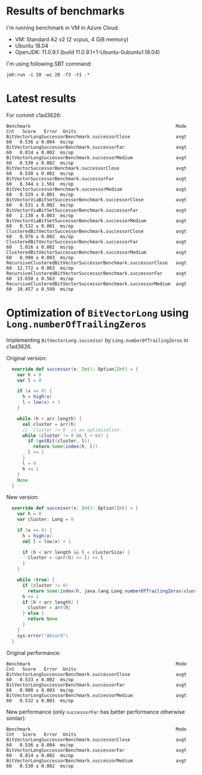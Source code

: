 # Results of benchmarks

I'm running benchmark in VM in Azure Cloud:

- VM: Standard A2 v2 (2 vcpus, 4 GiB memory)
- Ubuntu 18.04
- OpenJDK: 11.0.9.1 (build 11.0.9.1+1-Ubuntu-0ubuntu1.18.04)

I'm using following SBT command:

```
jmh:run -i 20 -wi 20 -f3 -t1 .*
```

# Latest results

For commit c1ad3626:

```
Benchmark                                                      Mode  Cnt   Score   Error  Units
BitVectorLongSuccessorBenchmark.successorClose                 avgt   60   0.536 ± 0.004  ms/op
BitVectorLongSuccessorBenchmark.successorFar                   avgt   60   0.814 ± 0.002  ms/op
BitVectorLongSuccessorBenchmark.successorMedium                avgt   60   0.530 ± 0.002  ms/op
BitVectorSuccessorBenchmark.successorClose                     avgt   60   0.530 ± 0.002  ms/op
BitVectorSuccessorBenchmark.successorFar                       avgt   60   8.344 ± 1.561  ms/op
BitVectorSuccessorBenchmark.successorMedium                    avgt   60   0.529 ± 0.001  ms/op
BitVectorViaBitSetSuccessorBenchmark.successorClose            avgt   60   0.531 ± 0.002  ms/op
BitVectorViaBitSetSuccessorBenchmark.successorFar              avgt   60   1.130 ± 0.003  ms/op
BitVectorViaBitSetSuccessorBenchmark.successorMedium           avgt   60   0.532 ± 0.001  ms/op
ClusteredBitVectorSuccessorBenchmark.successorClose            avgt   60   0.976 ± 0.002  ms/op
ClusteredBitVectorSuccessorBenchmark.successorFar              avgt   60   1.016 ± 0.002  ms/op
ClusteredBitVectorSuccessorBenchmark.successorMedium           avgt   60   0.990 ± 0.003  ms/op
RecursiveClusteredBitVectorSuccessorBenchmark.successorClose   avgt   60  12.772 ± 0.063  ms/op
RecursiveClusteredBitVectorSuccessorBenchmark.successorFar     avgt   60  13.658 ± 0.563  ms/op
RecursiveClusteredBitVectorSuccessorBenchmark.successorMedium  avgt   60  10.457 ± 0.599  ms/op
```

# Optimization of `BitVectorLong` using `Long.numberOfTrailingZeros`

Implementing `BitVectorLong.successor` by `Long.numberOfTrailingZeros` in c1ad3626.

Original version:

```scala
  override def successor(x: Int): Option[Int] = {
    var h = 0
    var l = 0

    if (x >= 0) {
      h = high(x)
      l = low(x) + 1
    }

    while (h < arr.length) {
      val cluster = arr(h)
      // `cluster != 0` is an optimization.
      while (cluster != 0 && l < 64) {
        if (getBit(cluster, l))
          return Some(index(h, l))
        l += 1
      }
      l = 0
      h += 1
    }
    None
  }
```

New version:

```scala
  override def successor(x: Int): Option[Int] = {
    var h = 0
    var cluster: Long = 0

    if (x >= 0) {
      h = high(x)
      val l = low(x) + 1

      if (h < arr.length && l < clusterSize) {
        cluster = (arr(h) >> l) << l
      }
    }

    while (true) {
      if (cluster != 0)
        return Some(index(h, java.lang.Long.numberOfTrailingZeros(cluster)))
      h += 1
      if (h < arr.length) {
        cluster = arr(h)
      } else {
        return None
      }
    }
    sys.error("Absurd")
  }
```

Original performance:

```
Benchmark                                                      Mode  Cnt   Score   Error  Units
BitVectorLongSuccessorBenchmark.successorClose                 avgt   60   0.533 ± 0.002  ms/op
BitVectorLongSuccessorBenchmark.successorFar                   avgt   60   0.980 ± 0.003  ms/op
BitVectorLongSuccessorBenchmark.successorMedium                avgt   60   0.532 ± 0.001  ms/op
```

New performance (only `successorFar` has better performance otherwise similar):

```
Benchmark                                                      Mode  Cnt   Score   Error  Units
BitVectorLongSuccessorBenchmark.successorClose                 avgt   60   0.536 ± 0.004  ms/op
BitVectorLongSuccessorBenchmark.successorFar                   avgt   60   0.814 ± 0.002  ms/op
BitVectorLongSuccessorBenchmark.successorMedium                avgt   60   0.530 ± 0.002  ms/op
```
